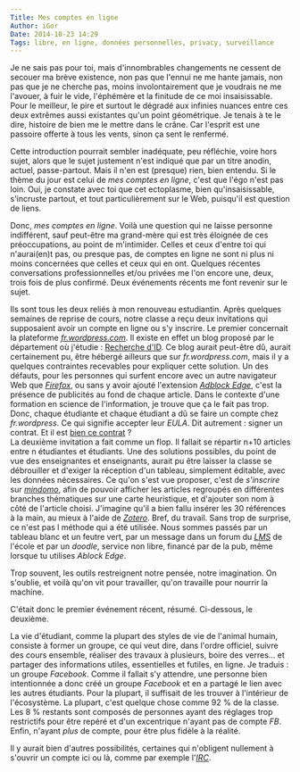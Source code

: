 ```yaml
---
Title: Mes comptes en ligne
Author: iGor
Date: 2014-10-23 14:29
Tags: libre, en ligne, données personnelles, privacy, surveillance
---
```


Je ne sais pas pour toi, mais d'innombrables changements ne cessent de secouer ma brève existence, non pas que l'ennui ne me hante jamais, non pas que je ne cherche pas, moins involontairement que je voudrais ne me l'avouer, à fuir le vide, l'éphémère et la finitude de ce moi insaisissable. Pour le meilleur, le pire et surtout le dégradé aux infinies nuances entre ces deux extrêmes aussi existantes qu'un point géométrique. Je tenais à te le dire, histoire de bien me le mettre dans le crâne. Car l'esprit est une passoire offerte à tous les vents, sinon ça sent le renfermé.

Cette introduction pourrait sembler inadéquate, peu réfléchie, voire hors sujet, alors que le sujet justement n'est indiqué que par un titre anodin, actuel, passe-partout. Mais il n'en est (presque) rien, bien entendu. Si le thème du jour est celui de _mes comptes en ligne_, c'est que l'égo n'est pas loin. Oui, je constate avec toi que cet ectoplasme, bien qu'insaisissable, s'incruste partout, et tout particulièrement sur le Web, puisqu'il est question de liens.

Donc, _mes comptes en ligne_. Voilà une question qui ne laisse personne indifférent, sauf peut-être ma grand-mère qui est très éloignée de ces préoccupations, au point de m'intimider. Celles et ceux d'entre toi qui n'aurai(en)t pas, ou presque pas, de comptes en ligne ne sont ni plus ni moins concernées que celles et ceux qui en ont. Quelques récentes conversations professionnelles et/ou privées me l'on encore une, deux, trois fois de plus confirmé. Deux événements récents me font revenir sur le sujet.

Ils sont tous les deux reliés à mon renouveau estudiantin. Après quelques semaines de reprise de cours, notre classe a reçu deux invitations qui supposaient avoir un compte en ligne ou s'y inscrire. Le premier concernait la plateforme [_fr.wordpress.com_](https://fr.wordpress.com "site officiel de wordpress.com en français"). Il existe en effet un blog proposé par le département où j'étudie : [Recherche d'ID](http://recherchemid.wordpress.com/ "Recherche d'ID : carnet de recherche des étudiants du master en information documentaire de la Haute école de gestion de Genève"). Ce blog aurait peut-être dû, aurait certainement pu, être hébergé ailleurs que sur _fr.wordpress.com_, mais il y a quelques contraintes recevables pour expliquer cette solution. Un des défauts, pour les personnes qui surfent encore avec un autre navigateur Web que [_Firefox_](https://www.mozilla.org/fr/firefox "site officiel de Firefox"), ou sans y avoir ajouté l'extension [_Adblock Edge_](https://addons.mozilla.org/en-US/firefox/addon/adblock-edge/), c'est la présence de publicités au fond de chaque article. Dans le contexte d'une formation en science de l'information, je trouve que ça le fait pas trop.  \
Donc, chaque étudiante et chaque étudiant a dû se faire un compte chez _fr.wordpress_. Ce qui signifie accepter leur _EULA_. Dit autrement : signer un contrat. Et il est [bien ce contrat](https://tosdr.org/#wordpress-com "brève analyse, incomplète, sur le site _Terms of Service, didn't read_") ?  \
La deuxième invitation a fait comme un flop. Il fallait se répartir n+10 articles entre n étudiantes et étudiants. Une des solutions possibles, du point de vue des enseignantes et enseignants, aurait pu être laisser la classe se débrouiller et d'exiger la réception d'un tableau, simplement éditable, avec les données nécessaires. Ce qu'on s'est vue proposer, c'est de _s'inscrire_ sur [_mindomo_](http://www.mindomo.com/fr/ "version française du site d'édition collaborative de cartes heuristiques"), afin de pouvoir  afficher les articles regroupés en différentes branches thématiques sur une carte heuristique, et d'ajouter son nom à côté de l'article choisi. J'imagine qu'il a bien fallu insérer les 30 références à la main, au mieux à l'aide de [_Zotero_](https://www.zotero.org/ "site officiel du logiciel libre de gestion de références bibliographiques Zotero"). Bref, du travail. Sans trop de surprise, ce n'est pas l  méthode qui a été utilisée. Nous sommes passés par un tableau blanc et un feutre vert, par un message dans un forum du [_LMS_](http://fr.wikipedia.org/wiki/Learning_management_system "article sur le Learning management system sur fr.wikipedia") de l'école et par un _doodle_, service non libre, financé par de la pub, même lorsque tu utilises _Ablock Edge_.

Trop souvent, les outils restreignent notre pensée, notre imagination. On s'oublie, et voilà qu'on vit pour travailler, qu'on travaille pour nourrir la machine.

C'était donc le premier événement récent, résumé. Ci-dessous, le deuxième.

La vie d'étudiant, comme la plupart des styles de vie de l'animal humain, consiste à former un groupe, ce qui veut dire, dans l'ordre officiel, suivre des cours ensemble, réaliser des travaux à plusieurs, boire des verres... et partager des informations utiles, essentielles et futiles, en ligne. Je traduis : un groupe _Facebook_. Comme il fallait s'y attendre, une personne bien intentionnée a donc créé un groupe _Facebook_ et en a partagé le lien avec les autres étudiants. Pour la plupart, il suffisait de les trouver à l'intérieur de l'écosystème. La plupart, c'est quelque chose comme 92 % de la classe. Les 8 % restants sont composés de personnes ayant des réglages trop restrictifs pour être repéré et d'un excentrique n'ayant pas de compte _FB_. Enfin, n'ayant _plus_ de compte, pour être plus fidèle à la réalité.


Il y aurait bien d'autres possibilités, certaines qui n'obligent nullement à s'ouvrir un compte ici ou là, comme par exemple l'[_IRC_](http://fr.wikipedia.org/wiki/Internet_Relay_Chat "article IRC sur fr.wikipedia"). 
